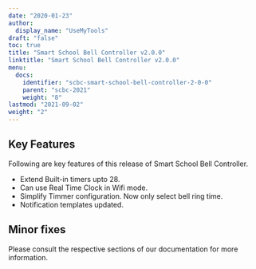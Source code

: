 ```yaml
---
date: "2020-01-23"
author:
  display_name: "UseMyTools"
draft: "false"
toc: true
title: "Smart School Bell Controller v2.0.0"
linktitle: "Smart School Bell Controller v2.0.0"
menu:
  docs:
    identifier: "scbc-smart-school-bell-controller-2-0-0"
    parent: "scbc-2021"
    weight: "8"
lastmod: "2021-09-02"
weight: "2"
---
```


## Key Features ##

Following are key features of this release of Smart School Bell Controller.

* Extend Built-in timers upto 28.
* Can use Real Time Clock in Wifi mode.
* Simplify Timmer configuration. Now only select bell ring time.
* Notification templates updated.


## Minor fixes ##

Please consult the respective sections of our documentation for more information.
